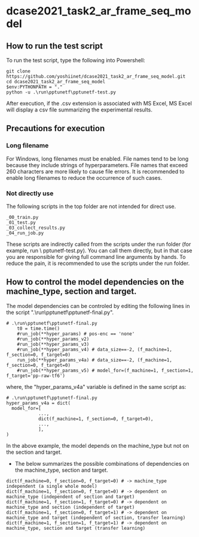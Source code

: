 # dcase2021_task2_ar_frame_seq_model

## How to run the test script
To run the test script, type the following into Powershell:
```
git clone https://github.com/yoshiinet/dcase2021_task2_ar_frame_seq_model.git
cd dcase2021_task2_ar_frame_seq_model
$env:PYTHONPATH = "."
python -u .\run\pptunetf\pptunetf-test.py
```
After execution, if the .csv extension is associated with MS Excel,
MS Excel will display a csv file summarizing the experimental results.

## Precautions for execution
### Long filename
For Windows, long filenames must be enabled.
File names tend to be long because they include strings of hyperparameters.
File names that exceed 260 characters are more likely to cause file errors.
It is recommended to enable long filenames to reduce the occurrence of such cases.

### Not directly use
The following scripts in the top folder are not intended for direct use.
```
_00_train.py
_01_test.py
_03_collect_results.py
_04_run_job.py
```
These scripts are indirectly called from the scripts under the run folder (for example, run \ pptunetf-test.py).
You can call them directly, but in that case you are responsible for giving full command line arguments by hands.
To reduce the pain, it is recommended to use the scripts under the run folder.

## How to control the model dependencies on the machine_type, section and target.
The model dependencies can be controled by editing the following lines in the script ".\run\pptunetf\pptunetf-final.py".
```
# .\run\pptunetf\pptunetf-final.py
    t0 = time.time()
    #run_job(**hyper_params) # pos-enc == 'none'
    #run_job(**hyper_params_v2)
    #run_job(**hyper_params_v3)
    #run_job(**hyper_params_v4) # data_size==-2, (f_machine=1, f_section=0, f_target=0)
    run_job(**hyper_params_v4a) # data_size==-2, (f_machine=1, f_section=0, f_target=0)
    #run_job(**hyper_params_v5) # model_for=(f_machine=1, f_section=1, f_target='pp-raw-tf6')
```
where, the "hyper_params_v4a" variable is defined in the same script as:
```
# .\run\pptunetf\pptunetf-final.py
hyper_params_v4a = dict(
  model_for=[
            ...,
            dict(f_machine=1, f_section=0, f_target=0),
            ...,
            ],
)
```
In the above example, the model depends on the machine_type but not on the section and target.

- The below summarizes the possible combinations of dependencies on the machine_type, section and target.
```
dict(f_machine=0, f_section=0, f_target=0) # -> machine_type independent (a single whole model)
dict(f_machine=1, f_section=0, f_target=0) # -> dependent on machine_type (independent of section and target)
dict(f_machine=1, f_section=1, f_target=0) # -> dependent on machine_type and section (independent of target)
dict(f_machine=1, f_section=0, f_target=1) # -> dependent on machine_type and target (independent of section, transfer learning)
dict(f_machine=1, f_section=1, f_target=1) # -> dependent on machine_type, section and target (transfer learning)
```
